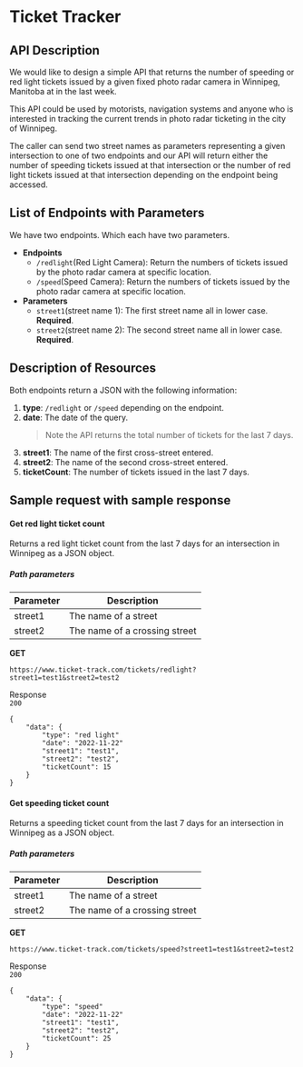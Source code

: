 # Ticket Tracker

## API Description
We would like to design a simple API that returns the number of speeding or red light tickets issued by a given fixed photo radar camera in Winnipeg, Manitoba at in the last week.   

This API could be used by motorists, navigation systems and anyone who is interested in tracking the current trends in photo radar ticketing in the city of Winnipeg.

The caller can send two street names as parameters representing a given intersection to one of two endpoints and our API will return either the number of speeding tickets issued at that intersection or the number of red light tickets issued at that intersection depending on the endpoint being accessed.

## List of Endpoints with Parameters
We have two endpoints. Which each have two parameters.
  - **Endpoints**
    - `/redlight`(Red Light Camera): Return the numbers of tickets issued by the photo radar camera at specific location.
    - `/speed`(Speed Camera): Return the numbers of tickets issued by the photo radar camera at specific location.
  - **Parameters**
    - `street1`(street name 1): The first street name all in lower case. **Required**.
    - `street2`(street name 2): The second street name all in lower case. **Required**.

## Description of Resources

Both endpoints return a JSON with the following information:  
1. **type**: `/redlight` or `/speed` depending on the endpoint.
2. **date**: The date of the query.
    > Note the API returns the total number of tickets for the last 7 days.
3. **street1**: The name of the first cross-street entered.
4. **street2**: The name of the second cross-street entered.
5. **ticketCount**: The number of tickets issued in the last 7 days.

## Sample request with sample response

#### Get red light ticket count  

Returns a red light ticket count from the last 7 days for an intersection in Winnipeg as a JSON object.

##### Path parameters  
| Parameter   | Description |
| ----------- | ----------- |
| street1     | The name of a street       |
| street2     | The name of a crossing street        |  

**GET**  
```
https://www.ticket-track.com/tickets/redlight?street1=test1&street2=test2
```
Response  
`200`  
```
{
    "data": {
        "type": "red light"
        "date": "2022-11-22"
        "street1": "test1",
        "street2": "test2",
        "ticketCount": 15
    }
}
```  

#### Get speeding ticket count 

Returns a speeding ticket count from the last 7 days for an intersection in Winnipeg as a JSON object.

##### Path parameters 

| Parameter   | Description |
| ----------- | ----------- |
| street1     | The name of a street|
| street2     | The name of a crossing street|  

**GET** 

```
https://www.ticket-track.com/tickets/speed?street1=test1&street2=test2  
```
Response  
`200`  
```
{
    "data": {
        "type": "speed"
        "date": "2022-11-22"
        "street1": "test1",
        "street2": "test2",
        "ticketCount": 25
    }
}
```
